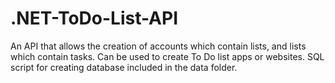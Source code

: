 # .NET-ToDo-List-API
An API that allows the creation of accounts which contain lists, and lists which contain tasks. Can be used to create To Do list apps or websites. SQL script for creating database included in the data folder.

